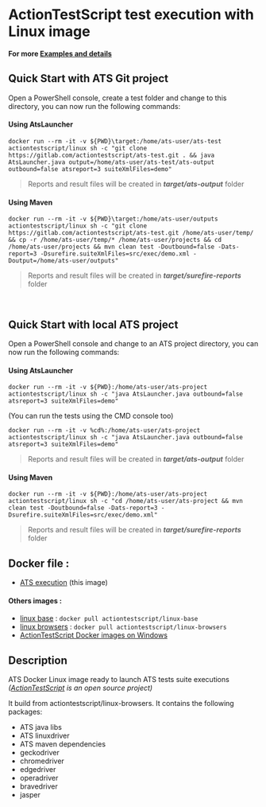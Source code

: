 # ActionTestScript test execution with Linux image

**For more [Examples and details](https://gitlab.com/actiontestscript/ats-core#docker-integration)**

## Quick Start with ATS Git project

Open a PowerShell console, create a test folder and change to this directory, you can now run the following commands:

#### Using AtsLauncher

```
docker run --rm -it -v ${PWD}\target:/home/ats-user/ats-test actiontestscript/linux sh -c "git clone https://gitlab.com/actiontestscript/ats-test.git . && java AtsLauncher.java output=/home/ats-user/ats-test/ats-output outbound=false atsreport=3 suiteXmlFiles=demo"
```
> Reports and result files will be created in ***target/ats-output*** folder

#### Using Maven

```
docker run --rm -it -v ${PWD}\target:/home/ats-user/outputs actiontestscript/linux sh -c "git clone https://gitlab.com/actiontestscript/ats-test.git /home/ats-user/temp/ && cp -r /home/ats-user/temp/* /home/ats-user/projects && cd /home/ats-user/projects && mvn clean test -Doutbound=false -Dats-report=3 -Dsurefire.suiteXmlFiles=src/exec/demo.xml -Doutput=/home/ats-user/outputs"
```
> Reports and result files will be created in ***target/surefire-reports*** folder

<br>

## Quick Start with local ATS project

Open a PowerShell console and change to an ATS project directory, you can now run the following commands:

#### Using AtsLauncher

```
docker run --rm -it -v ${PWD}:/home/ats-user/ats-project actiontestscript/linux sh -c "java AtsLauncher.java outbound=false atsreport=3 suiteXmlFiles=demo"
```
(You can run the tests using the CMD console too)
```
docker run --rm -it -v %cd%:/home/ats-user/ats-project actiontestscript/linux sh -c "java AtsLauncher.java outbound=false atsreport=3 suiteXmlFiles=demo"
```

> Reports and result files will be created in ***target/ats-output*** folder

#### Using Maven

```
docker run --rm -it -v ${PWD}:/home/ats-user/ats-project actiontestscript/linux sh -c "cd /home/ats-user/ats-project && mvn clean test -Doutbound=false -Dats-report=3 -Dsurefire.suiteXmlFiles=src/exec/demo.xml"
```
> Reports and result files will be created in ***target/surefire-reports*** folder

## Docker file :
- [ATS execution](https://github.com/ats-docker/linux.git)  (this image)

#### Others images :
- [linux base](https://github.com/ats-docker/linux-base.git) : ` docker pull actiontestscript/linux-base `
- [linux browsers](https://github.com/ats-docker/linux-browsers.git) : ` docker pull actiontestscript/linux-browsers `
- [ActionTestScript Docker images on Windows](https://hub.docker.com/r/actiontestscript/windows)

## Description
ATS Docker Linux image ready to launch ATS tests suite executions *([ActionTestScript](https://actiontestscript.com) is an open source project)*

It build from actiontestscript/linux-browsers. It contains the following packages:

  - ATS java libs
  - ATS linuxdriver
  - ATS maven dependencies
  - geckodriver
  - chromedriver
  - edgedriver
  - operadriver
  - bravedriver
  - jasper

